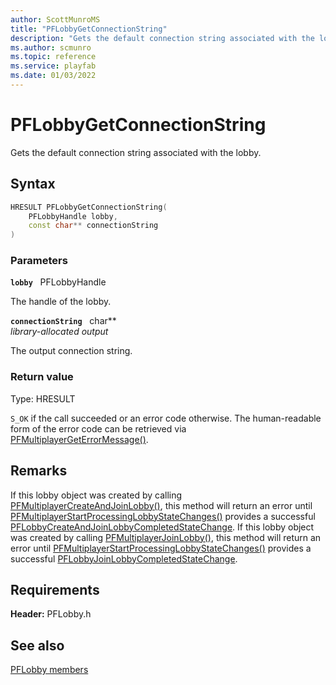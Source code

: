 ```yaml
---
author: ScottMunroMS
title: "PFLobbyGetConnectionString"
description: "Gets the default connection string associated with the lobby."
ms.author: scmunro
ms.topic: reference
ms.service: playfab
ms.date: 01/03/2022
---
```


# PFLobbyGetConnectionString  

Gets the default connection string associated with the lobby.  

## Syntax  
  
```cpp
HRESULT PFLobbyGetConnectionString(  
    PFLobbyHandle lobby,  
    const char** connectionString  
)  
```  
  
### Parameters  
  
**`lobby`** &nbsp; PFLobbyHandle  
  
The handle of the lobby.  
  
**`connectionString`** &nbsp; char**  
*library-allocated output*  
  
The output connection string.  
  
  
### Return value
Type: HRESULT
  
```S_OK``` if the call succeeded or an error code otherwise. The human-readable form of the error code can be retrieved via [PFMultiplayerGetErrorMessage()](../../pfmultiplayer/functions/pfmultiplayergeterrormessage.md).
  
## Remarks  
  
If this lobby object was created by calling [PFMultiplayerCreateAndJoinLobby()](pfmultiplayercreateandjoinlobby.md), this method will return an error until [PFMultiplayerStartProcessingLobbyStateChanges()](pfmultiplayerstartprocessinglobbystatechanges.md) provides a successful [PFLobbyCreateAndJoinLobbyCompletedStateChange](../structs/pflobbycreateandjoinlobbycompletedstatechange.md). If this lobby object was created by calling [PFMultiplayerJoinLobby()](pfmultiplayerjoinlobby.md), this method will return an error until [PFMultiplayerStartProcessingLobbyStateChanges()](pfmultiplayerstartprocessinglobbystatechanges.md) provides a successful [PFLobbyJoinLobbyCompletedStateChange](../structs/pflobbyjoinlobbycompletedstatechange.md).
  
## Requirements  
  
**Header:** PFLobby.h
  
## See also  
[PFLobby members](../pflobby_members.md)  

  
  
